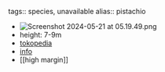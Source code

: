 tags:: species, unavailable
alias:: pistachio

- ![Screenshot 2024-05-21 at 05.19.49.png](https://peach-geographical-bat-397.mypinata.cloud/ipfs/QmYm4iu8sG3KMy9gojNER41eDGPMsWYpH1DCoBtwH4zXPa)
- height: 7-9m
- [tokopedia](https://www.tokopedia.com/e-landelectronics-1/tm-turkish-antep-pistachios-genuine-pistachio-pistacia-vera-25?extParam=ivf%3Dfalse%26src%3Dsearch&refined=true)
- [info](https://www.gardenia.net/plant/pistacia-vera)
- [[high margin]]